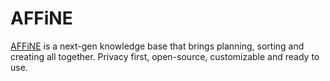 # AFFiNE

[AFFiNE](https://affine.pro/) is a next-gen knowledge base that brings planning, sorting and creating all together. Privacy first, open-source, customizable and ready to use.
